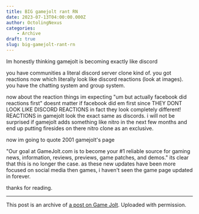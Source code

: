 ```yaml
---
title: BIG gamejolt rant RN
date: 2023-07-13T04:00:00.000Z
author: OctolingNexus
categories:
    - Archive
draft: true
slug: big-gamejolt-rant-rn
---
```


Im honestly thinking gamejolt is becoming exactly like discord

you have communities a literal discord server clone kind of.
you got reactions now which literally look like discord reactions (look at images).
you have the chatting system and group system.

now about the reaction things im expecting "um but actually facebook did reactions first" doesnt matter if facebook did em first since THEY DONT LOOK LIKE DISCORD REACTIONS in fact they look completely different!
REACTIONS in gamejolt look the exact same as discords.
i will not be surprised if gamejolt adds something like nitro in the next few months and end up putting firesides on there nitro clone as an exclusive.

now im going to quote 2001 gamejolt's page

"Our goal at GameJolt.com is to become your #1 reliable source for gaming news, information, reviews, previews, game patches, and demos." 
its clear that this is no longer the case. as these new updates have been more focused on social media then games, i haven't seen the game page updated in forever.

thanks for reading.

----

This post is an archive of [a post on Game Jolt](https://gamejolt.com/p/big-gamejolt-rant-rn-xjzsqw2j). Uploaded with permission.